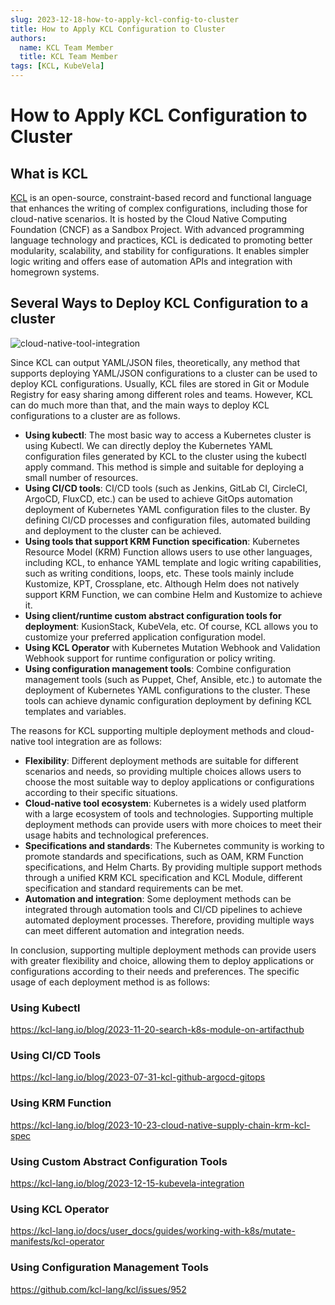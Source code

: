 ```yaml
---
slug: 2023-12-18-how-to-apply-kcl-config-to-cluster
title: How to Apply KCL Configuration to Cluster
authors:
  name: KCL Team Member
  title: KCL Team Member
tags: [KCL, KubeVela]
---
```


# How to Apply KCL Configuration to Cluster

## What is KCL

[KCL](https://github.com/kcl-lang/kcl) is an open-source, constraint-based record and functional language that enhances the writing of complex configurations, including those for cloud-native scenarios. It is hosted by the Cloud Native Computing Foundation (CNCF) as a Sandbox Project. With advanced programming language technology and practices, KCL is dedicated to promoting better modularity, scalability, and stability for configurations. It enables simpler logic writing and offers ease of automation APIs and integration with homegrown systems.

## Several Ways to Deploy KCL Configuration to a cluster

![cloud-native-tool-integration](/img/blog/2023-12-18-how-to-apply-kcl-config-to-cluster/cloud-native-tool-integration.png)

Since KCL can output YAML/JSON files, theoretically, any method that supports deploying YAML/JSON configurations to a cluster can be used to deploy KCL configurations. Usually, KCL files are stored in Git or Module Registry for easy sharing among different roles and teams. However, KCL can do much more than that, and the main ways to deploy KCL configurations to a cluster are as follows.

- **Using kubectl**: The most basic way to access a Kubernetes cluster is using Kubectl. We can directly deploy the Kubernetes YAML configuration files generated by KCL to the cluster using the kubectl apply command. This method is simple and suitable for deploying a small number of resources.
- **Using CI/CD tools**: CI/CD tools (such as Jenkins, GitLab CI, CircleCI, ArgoCD, FluxCD, etc.) can be used to achieve GitOps automation deployment of Kubernetes YAML configuration files to the cluster. By defining CI/CD processes and configuration files, automated building and deployment to the cluster can be achieved.
- **Using tools that support KRM Function specification**: Kubernetes Resource Model (KRM) Function allows users to use other languages, including KCL, to enhance YAML template and logic writing capabilities, such as writing conditions, loops, etc. These tools mainly include Kustomize, KPT, Crossplane, etc. Although Helm does not natively support KRM Function, we can combine Helm and Kustomize to achieve it.
- **Using client/runtime custom abstract configuration tools for deployment**: KusionStack, KubeVela, etc. Of course, KCL allows you to customize your preferred application configuration model.
- **Using KCL Operator** with Kubernetes Mutation Webhook and Validation Webhook support for runtime configuration or policy writing.
- **Using configuration management tools**: Combine configuration management tools (such as Puppet, Chef, Ansible, etc.) to automate the deployment of Kubernetes YAML configurations to the cluster. These tools can achieve dynamic configuration deployment by defining KCL templates and variables.

The reasons for KCL supporting multiple deployment methods and cloud-native tool integration are as follows:

- **Flexibility**: Different deployment methods are suitable for different scenarios and needs, so providing multiple choices allows users to choose the most suitable way to deploy applications or configurations according to their specific situations.
- **Cloud-native tool ecosystem**: Kubernetes is a widely used platform with a large ecosystem of tools and technologies. Supporting multiple deployment methods can provide users with more choices to meet their usage habits and technological preferences.
- **Specifications and standards**: The Kubernetes community is working to promote standards and specifications, such as OAM, KRM Function specifications, and Helm Charts. By providing multiple support methods through a unified KRM KCL specification and KCL Module, different specification and standard requirements can be met.
- **Automation and integration**: Some deployment methods can be integrated through automation tools and CI/CD pipelines to achieve automated deployment processes. Therefore, providing multiple ways can meet different automation and integration needs.

In conclusion, supporting multiple deployment methods can provide users with greater flexibility and choice, allowing them to deploy applications or configurations according to their needs and preferences. The specific usage of each deployment method is as follows:

### Using Kubectl

https://kcl-lang.io/blog/2023-11-20-search-k8s-module-on-artifacthub

### Using CI/CD Tools

https://kcl-lang.io/blog/2023-07-31-kcl-github-argocd-gitops

### Using KRM Function

https://kcl-lang.io/blog/2023-10-23-cloud-native-supply-chain-krm-kcl-spec

### Using Custom Abstract Configuration Tools

https://kcl-lang.io/blog/2023-12-15-kubevela-integration

### Using KCL Operator

https://kcl-lang.io/docs/user_docs/guides/working-with-k8s/mutate-manifests/kcl-operator

### Using Configuration Management Tools

https://github.com/kcl-lang/kcl/issues/952
